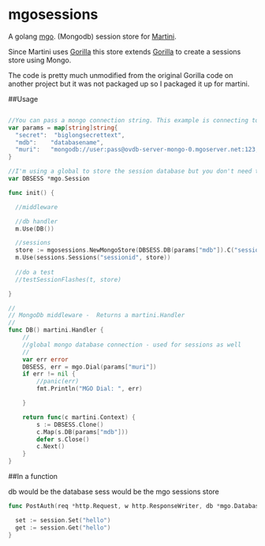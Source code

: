 mgosessions
===============
A golang [mgo](http://labix.org/mgo). (Mongodb) session store for [Martini](https://github.com/codegangsta/martini).



Since Martini uses [Gorilla](https://github.com/gorilla) this store extends [Gorilla](https://github.com/gorilla) to create a sessions store using Mongo.


The code is pretty much unmodified from the original Gorilla code on another project but it was not packaged up so I packaged it up for martini.


##Usage

``` go

//You can pass a mongo connection string. This example is connecting to 3 servers
var params = map[string]string{
  "secret":  "biglongsecrettext",
  "mdb":    "databasename",
  "muri":   "mongodb://user:pass@ovdb-server-mongo-0.mgoserver.net:123,ovdb1-server-mongo-1.mgoserver.net:234,ovdb1-server-mongo-2.mgoserver.net:567"
}

//I'm using a global to store the session database but you don't need to
var DBSESS *mgo.Session

func init() {

  //middleware

  //db handler
  m.Use(DB())

  //sessions
  store := mgosessions.NewMongoStore(DBSESS.DB(params["mdb"]).C("sessions"), []byte(params["secret"]))
  m.Use(sessions.Sessions("sessionid", store))
  
  //do a test
  //testSessionFlashes(t, store)

}

//
// MongoDb middleware -  Returns a martini.Handler
//
func DB() martini.Handler {
	//
	//global mongo database connection - used for sessions as well
	//
	var err error
	DBSESS, err = mgo.Dial(params["muri"])
	if err != nil {
		//panic(err)
		fmt.Println("MGO Dial: ", err)

	}

	return func(c martini.Context) {
		s := DBSESS.Clone()
		c.Map(s.DB(params["mdb"]))
		defer s.Close()
		c.Next()
	}
}
```

##In a function

db would be the database
sess would be the mgo sessions store
``` go
func PostAuth(req *http.Request, w http.ResponseWriter, db *mgo.Database, sess sessions.Session) (int, []byte) {

  set := session.Set("hello")
  get := session.Get("hello")
}

```
